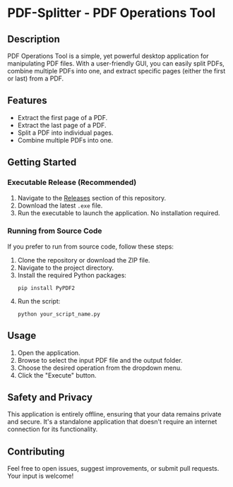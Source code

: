 # PDF-Splitter - PDF Operations Tool

## Description

PDF Operations Tool is a simple, yet powerful desktop application for manipulating PDF files. With a user-friendly GUI, you can easily split PDFs, combine multiple PDFs into one, and extract specific pages (either the first or last) from a PDF. 

## Features

- Extract the first page of a PDF.
- Extract the last page of a PDF.
- Split a PDF into individual pages.
- Combine multiple PDFs into one.

## Getting Started

### Executable Release (Recommended)

1. Navigate to the [Releases](https://github.com/oriavsapir/PDF-Splitter/releases)   section of this repository.
2. Download the latest `.exe` file.
3. Run the executable to launch the application. No installation required.

### Running from Source Code

If you prefer to run from source code, follow these steps:

1. Clone the repository or download the ZIP file.
2. Navigate to the project directory.
3. Install the required Python packages:
    ```
    pip install PyPDF2
    ```
4. Run the script:
    ```
    python your_script_name.py
    ```

## Usage

1. Open the application.
2. Browse to select the input PDF file and the output folder.
3. Choose the desired operation from the dropdown menu.
4. Click the "Execute" button.

## Safety and Privacy

This application is entirely offline, ensuring that your data remains private and secure. It's a standalone application that doesn't require an internet connection for its functionality.

## Contributing

Feel free to open issues, suggest improvements, or submit pull requests. Your input is welcome!

